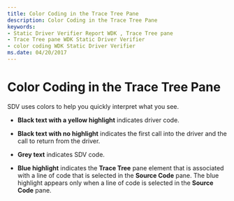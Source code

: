 ```yaml
---
title: Color Coding in the Trace Tree Pane
description: Color Coding in the Trace Tree Pane
keywords:
- Static Driver Verifier Report WDK , Trace Tree pane
- Trace Tree pane WDK Static Driver Verifier
- color coding WDK Static Driver Verifier
ms.date: 04/20/2017
---
```


# Color Coding in the Trace Tree Pane


SDV uses colors to help you quickly interpret what you see.

-   **Black text with a yellow highlight** indicates driver code.

-   **Black text with no highlight** indicates the first call into the driver and the call to return from the driver.

-   **Grey text** indicates SDV code.

-   **Blue highlight** indicates the **Trace Tree** pane element that is associated with a line of code that is selected in the **Source Code** pane. The blue highlight appears only when a line of code is selected in the **Source Code** pane.

